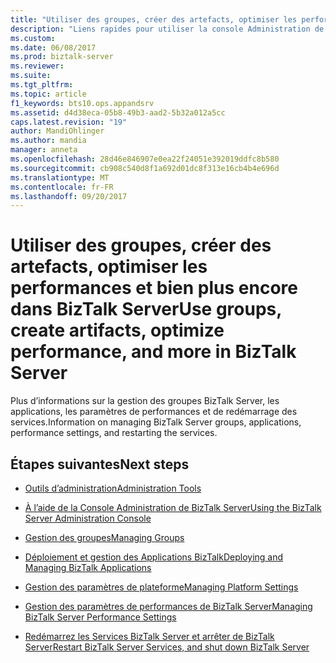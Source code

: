 ```yaml
---
title: "Utiliser des groupes, créer des artefacts, optimiser les performances et bien plus encore dans BizTalk Server | Documents Microsoft"
description: "Liens rapides pour utiliser la console Administration de BizTalk, créer des groupes, déployer des applications, modifier les paramètres de performances et redémarrez les services BizTalk dans BizTalk Server"
ms.custom: 
ms.date: 06/08/2017
ms.prod: biztalk-server
ms.reviewer: 
ms.suite: 
ms.tgt_pltfrm: 
ms.topic: article
f1_keywords: bts10.ops.appandsrv
ms.assetid: d4d38eca-05b8-49b3-aad2-5b32a012a5cc
caps.latest.revision: "19"
author: MandiOhlinger
ms.author: mandia
manager: anneta
ms.openlocfilehash: 28d46e846907e0ea22f24051e392019ddfc8b580
ms.sourcegitcommit: cb908c540d8f1a692d01dc8f313e16cb4b4e696d
ms.translationtype: MT
ms.contentlocale: fr-FR
ms.lasthandoff: 09/20/2017
---
```

# <a name="use-groups-create-artifacts-optimize-performance-and-more-in-biztalk-server"></a><span data-ttu-id="2f94f-103">Utiliser des groupes, créer des artefacts, optimiser les performances et bien plus encore dans BizTalk Server</span><span class="sxs-lookup"><span data-stu-id="2f94f-103">Use groups, create artifacts, optimize performance, and more in BizTalk Server</span></span>
<span data-ttu-id="2f94f-104">Plus d’informations sur la gestion des groupes BizTalk Server, les applications, les paramètres de performances et de redémarrage des services.</span><span class="sxs-lookup"><span data-stu-id="2f94f-104">Information on managing BizTalk Server groups, applications, performance settings, and restarting the services.</span></span>  
  
## <a name="next-steps"></a><span data-ttu-id="2f94f-105">Étapes suivantes</span><span class="sxs-lookup"><span data-stu-id="2f94f-105">Next steps</span></span> 
  
-   [<span data-ttu-id="2f94f-106">Outils d’administration</span><span class="sxs-lookup"><span data-stu-id="2f94f-106">Administration Tools</span></span>](../core/administration-tools.md)   
  
-   [<span data-ttu-id="2f94f-107">À l’aide de la Console Administration de BizTalk Server</span><span class="sxs-lookup"><span data-stu-id="2f94f-107">Using the BizTalk Server Administration Console</span></span>](../core/using-the-biztalk-server-administration-console.md)  
  
-   [<span data-ttu-id="2f94f-108">Gestion des groupes</span><span class="sxs-lookup"><span data-stu-id="2f94f-108">Managing Groups</span></span>](../core/managing-groups.md)  
  
-   [<span data-ttu-id="2f94f-109">Déploiement et gestion des Applications BizTalk</span><span class="sxs-lookup"><span data-stu-id="2f94f-109">Deploying and Managing BizTalk Applications</span></span>](../core/deploying-and-managing-biztalk-applications.md)  
  
-   [<span data-ttu-id="2f94f-110">Gestion des paramètres de plateforme</span><span class="sxs-lookup"><span data-stu-id="2f94f-110">Managing Platform Settings</span></span>](../core/managing-platform-settings.md)  

- [<span data-ttu-id="2f94f-111">Gestion des paramètres de performances de BizTalk Server</span><span class="sxs-lookup"><span data-stu-id="2f94f-111">Managing BizTalk Server Performance Settings</span></span>](../core/managing-biztalk-server-performance-settings.md)  

-   [<span data-ttu-id="2f94f-112">Redémarrez les Services BizTalk Server et arrêter de BizTalk Server</span><span class="sxs-lookup"><span data-stu-id="2f94f-112">Restart BizTalk Server Services, and shut down BizTalk Server</span></span>](../core/how-to-start-stop-pause-resume-or-restart-biztalk-server-services.md)  
